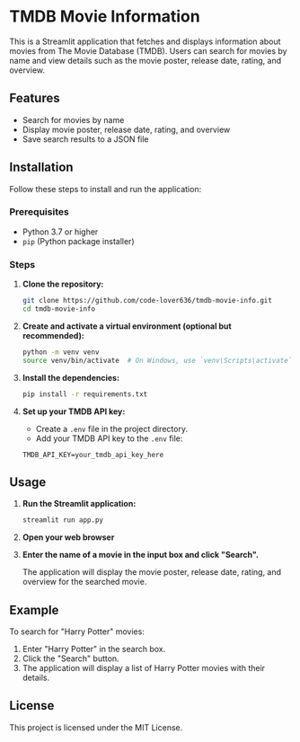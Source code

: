 # TMDB Movie Information

This is a Streamlit application that fetches and displays information about movies from The Movie Database (TMDB). Users can search for movies by name and view details such as the movie poster, release date, rating, and overview.

## Features

- Search for movies by name
- Display movie poster, release date, rating, and overview
- Save search results to a JSON file

## Installation

Follow these steps to install and run the application:

### Prerequisites

- Python 3.7 or higher
- `pip` (Python package installer)

### Steps

1. **Clone the repository:**

    ```bash
    git clone https://github.com/code-lover636/tmdb-movie-info.git
    cd tmdb-movie-info
    ```

2. **Create and activate a virtual environment (optional but recommended):**

    ```bash
    python -m venv venv
    source venv/bin/activate  # On Windows, use `venv\Scripts\activate`
    ```

3. **Install the dependencies:**

    ```bash
    pip install -r requirements.txt
    ```

4. **Set up your TMDB API key:**

    - Create a `.env` file in the project directory.
    - Add your TMDB API key to the `.env` file:

    ```env
    TMDB_API_KEY=your_tmdb_api_key_here
    ```

## Usage

1. **Run the Streamlit application:**

    ```bash
    streamlit run app.py
    ```

2. **Open your web browser**

3. **Enter the name of a movie in the input box and click "Search".**

    The application will display the movie poster, release date, rating, and overview for the searched movie.

## Example

To search for "Harry Potter" movies:

1. Enter "Harry Potter" in the search box.
2. Click the "Search" button.
3. The application will display a list of Harry Potter movies with their details.

## License

This project is licensed under the MIT License.
